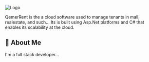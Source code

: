 
![Logo](https://dev-to-uploads.s3.amazonaws.com/uploads/articles/th5xamgrr6se0x5ro4g6.png)



QemerRent is the a cloud software used to manage tenants in mall, realestate, and such... Its is built using Asp.Net platforms and C# that enables its scalability at the cloud.



## 🚀 About Me
I'm a full stack developer...
